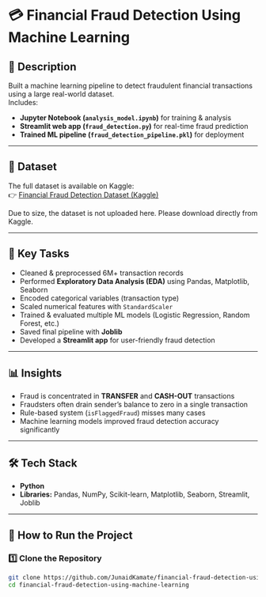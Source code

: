 # 💳 Financial Fraud Detection Using Machine Learning  

## 📄 Description  
Built a machine learning pipeline to detect fraudulent financial transactions using a large real-world dataset.  
Includes:  
- **Jupyter Notebook (`analysis_model.ipynb`)** for training & analysis  
- **Streamlit web app (`fraud_detection.py`)** for real-time fraud prediction  
- **Trained ML pipeline (`fraud_detection_pipeline.pkl`)** for deployment  

---

## 📂 Dataset  
The full dataset is available on Kaggle:  
👉 [Financial Fraud Detection Dataset (Kaggle)](https://www.kaggle.com/datasets/sriharshaeedala/financial-fraud-detection-dataset)  

Due to size, the dataset is not uploaded here. Please download directly from Kaggle.  

---

## 🧩 Key Tasks  
- Cleaned & preprocessed 6M+ transaction records  
- Performed **Exploratory Data Analysis (EDA)** using Pandas, Matplotlib, Seaborn  
- Encoded categorical variables (transaction type)  
- Scaled numerical features with `StandardScaler`  
- Trained & evaluated multiple ML models (Logistic Regression, Random Forest, etc.)  
- Saved final pipeline with **Joblib**  
- Developed a **Streamlit app** for user-friendly fraud detection  

---

## 📊 Insights  
- Fraud is concentrated in **TRANSFER** and **CASH-OUT** transactions  
- Fraudsters often drain sender’s balance to zero in a single transaction  
- Rule-based system (`isFlaggedFraud`) misses many cases  
- Machine learning models improved fraud detection accuracy significantly  

---

## 🛠️ Tech Stack  
- **Python**  
- **Libraries:** Pandas, NumPy, Scikit-learn, Matplotlib, Seaborn, Streamlit, Joblib  

---

## 🚀 How to Run the Project  

### 1️⃣ Clone the Repository  
```bash
git clone https://github.com/JunaidKamate/financial-fraud-detection-using-machine-learning.git
cd financial-fraud-detection-using-machine-learning

